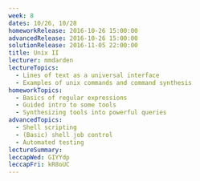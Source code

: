 ```yaml
---
week: 8
dates: 10/26, 10/28
homeworkRelease: 2016-10-26 15:00:00
advancedRelease: 2016-10-26 15:00:00
solutionRelease: 2016-11-05 22:00:00
title: Unix II
lecturer: mmdarden
lectureTopics:
  - Lines of text as a universal interface
  - Examples of unix commands and command synthesis
homeworkTopics:
  - Basics of regular expressions
  - Guided intro to some tools
  - Synthesizing tools into powerful queries
advancedTopics:
  - Shell scripting
  - (Basic) shell job control
  - Automated testing
lectureSummary:
leccapWed: GIYYdp
leccapFri: kR8oUC
---
```


